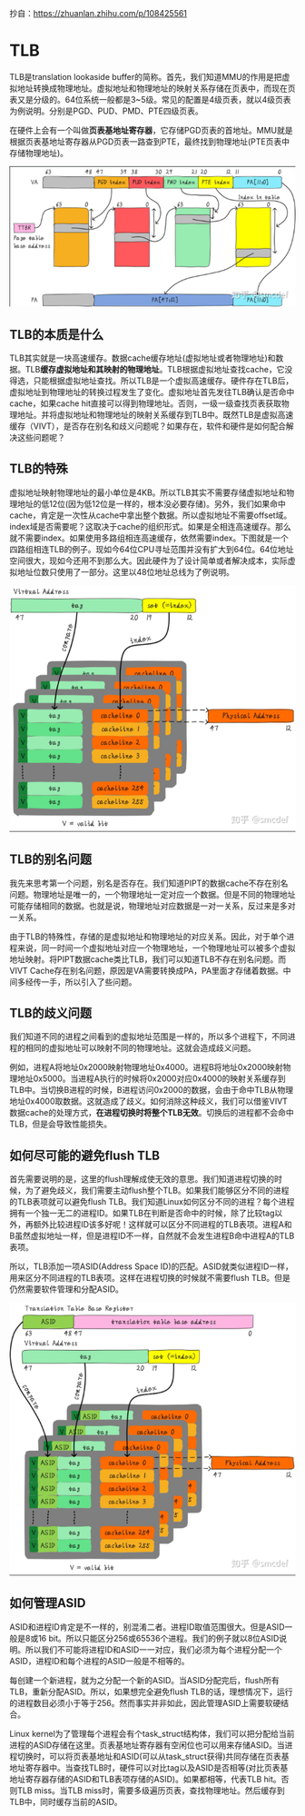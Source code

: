 抄自：https://zhuanlan.zhihu.com/p/108425561
# TLB

TLB是translation lookaside buffer的简称。首先，我们知道MMU的作用是把虚拟地址转换成物理地址。虚拟地址和物理地址的映射关系存储在页表中，而现在页表又是分级的。64位系统一般都是3~5级。常见的配置是4级页表，就以4级页表为例说明。分别是PGD、PUD、PMD、PTE四级页表。

在硬件上会有一个叫做**页表基地址寄存器**，它存储PGD页表的首地址。MMU就是根据页表基地址寄存器从PGD页表一路查到PTE，最终找到物理地址(PTE页表中存储物理地址)。

![](./图片/TLB1.png)

## TLB的本质是什么

TLB其实就是一块高速缓存。数据cache缓存地址(虚拟地址或者物理地址)和数据。TLB**缓存虚拟地址和其映射的物理地址**。TLB根据虚拟地址查找cache，它没得选，只能根据虚拟地址查找。所以TLB是一个虚拟高速缓存。硬件存在TLB后，虚拟地址到物理地址的转换过程发生了变化。虚拟地址首先发往TLB确认是否命中cache，如果cache hit直接可以得到物理地址。否则，一级一级查找页表获取物理地址。并将虚拟地址和物理地址的映射关系缓存到TLB中。既然TLB是虚拟高速缓存（VIVT），是否存在别名和歧义问题呢？如果存在，软件和硬件是如何配合解决这些问题呢？

## TLB的特殊

虚拟地址映射物理地址的最小单位是4KB。所以TLB其实不需要存储虚拟地址和物理地址的低12位(因为低12位是一样的，根本没必要存储)。另外，我们如果命中cache，肯定是一次性从cache中拿出整个数据。所以虚拟地址不需要offset域。index域是否需要呢？这取决于cache的组织形式。如果是全相连高速缓存。那么就不需要index。如果使用多路组相连高速缓存，依然需要index。下图就是一个四路组相连TLB的例子。现如今64位CPU寻址范围并没有扩大到64位。64位地址空间很大，现如今还用不到那么大。因此硬件为了设计简单或者解决成本，实际虚拟地址位数只使用了一部分。这里以48位地址总线为了例说明。

![](./图片/TLB2.png)

## TLB的别名问题

我先来思考第一个问题，别名是否存在。我们知道PIPT的数据cache不存在别名问题。物理地址是唯一的，一个物理地址一定对应一个数据。但是不同的物理地址可能存储相同的数据。也就是说，物理地址对应数据是一对一关系，反过来是多对一关系。

由于TLB的特殊性，存储的是虚拟地址和物理地址的对应关系。因此，对于单个进程来说，同一时间一个虚拟地址对应一个物理地址，一个物理地址可以被多个虚拟地址映射。将PIPT数据cache类比TLB，我们可以知道TLB不存在别名问题。而VIVT Cache存在别名问题，原因是VA需要转换成PA，PA里面才存储着数据。中间多经传一手，所以引入了些问题。

## TLB的歧义问题

我们知道不同的进程之间看到的虚拟地址范围是一样的，所以多个进程下，不同进程的相同的虚拟地址可以映射不同的物理地址。这就会造成歧义问题。

例如，进程A将地址0x2000映射物理地址0x4000。进程B将地址0x2000映射物理地址0x5000。当进程A执行的时候将0x2000对应0x4000的映射关系缓存到TLB中。当切换B进程的时候，B进程访问0x2000的数据，会由于命中TLB从物理地址0x4000取数据。这就造成了歧义。如何消除这种歧义，我们可以借鉴VIVT数据cache的处理方式，**在进程切换时将整个TLB无效**。切换后的进程都不会命中TLB，但是会导致性能损失。

## 如何尽可能的避免flush TLB

首先需要说明的是，这里的flush理解成使无效的意思。我们知道进程切换的时候，为了避免歧义，我们需要主动flush整个TLB。如果我们能够区分不同的进程的TLB表项就可以避免flush TLB。我们知道Linux如何区分不同的进程？每个进程拥有一个独一无二的进程ID。如果TLB在判断是否命中的时候，除了比较tag以外，再额外比较进程ID该多好呢！这样就可以区分不同进程的TLB表项。进程A和B虽然虚拟地址一样，但是进程ID不一样，自然就不会发生进程B命中进程A的TLB表项。

所以，TLB添加一项ASID(Address Space ID)的匹配。ASID就类似进程ID一样，用来区分不同进程的TLB表项。这样在进程切换的时候就不需要flush TLB。但是仍然需要软件管理和分配ASID。

![](./图片/TLB3.png)

## 如何管理ASID

ASID和进程ID肯定是不一样的，别混淆二者。进程ID取值范围很大。但是ASID一般是8或16 bit。所以只能区分256或65536个进程。我们的例子就以8位ASID说明。所以我们不可能将进程ID和ASID一一对应，我们必须为每个进程分配一个ASID，进程ID和每个进程的ASID一般是不相等的。

每创建一个新进程，就为之分配一个新的ASID。当ASID分配完后，flush所有TLB，重新分配ASID。所以，如果想完全避免flush TLB的话，理想情况下，运行的进程数目必须小于等于256。然而事实并非如此，因此管理ASID上需要软硬结合。

Linux kernel为了管理每个进程会有个task_struct结构体，我们可以把分配给当前进程的ASID存储在这里。页表基地址寄存器有空闲位也可以用来存储ASID。当进程切换时，可以将页表基地址和ASID(可以从task_struct获得)共同存储在页表基地址寄存器中。当查找TLB时，硬件可以对比tag以及ASID是否相等(对比页表基地址寄存器存储的ASID和TLB表项存储的ASID)。如果都相等，代表TLB hit。否则TLB miss。当TLB miss时，需要多级遍历页表，查找物理地址。然后缓存到TLB中，同时缓存当前的ASID。












